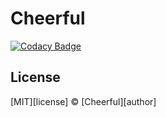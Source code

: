 # Cheerful

[![Codacy Badge](https://app.codacy.com/project/badge/Grade/cb4c3666ba334586b9b6345e99fe0587)](https://www.codacy.com/gh/wuxinheng/Cheerful/dashboard?utm_source=github.com&amp;utm_medium=referral&amp;utm_content=wuxinheng/Cheerful&amp;utm_campaign=Badge_Grade)



## License

[MIT][license] © [Cheerful][author]